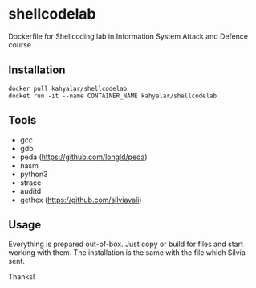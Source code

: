 # shellcodelab
Dockerfile for Shellcoding lab in Information System Attack and Defence course

## Installation
```
docker pull kahyalar/shellcodelab
docket run -it --name CONTAINER_NAME kahyalar/shellcodelab
```

## Tools
* gcc
* gdb
* peda (https://github.com/longld/peda)
* nasm 
* python3
* strace
* auditd
* gethex (https://github.com/silviavali)

## Usage
Everything is prepared out-of-box. Just copy or build for files and start working with them. 
The installation is the same with the file which Silvia sent.

Thanks!
